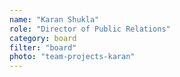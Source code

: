 ```yaml
---
name: "Karan Shukla"
role: "Director of Public Relations"
category: board
filter: "board"
photo: "team-projects-karan"
---
```

